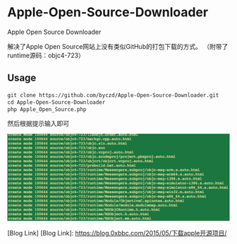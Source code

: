 # Apple-Open-Source-Downloader
Apple Open Source Downloader

解决了Apple Open Source网站上没有类似GitHub的打包下载的方式。
（附带了runtime源码：objc4-723）

## Usage
	git clone https://github.com/byczd/Apple-Open-Source-Downloader.git
	cd Apple-Open-Source-Downloader
	php Apple_Open_Source.php
	
然后根据提示输入即可

![预览](https://github.com/byczd/Apple-Open-Source-Downloader/raw/master/Preview.png "Preview")

[Blog Link]
[Blog Link]:
https://blog.0xbbc.com/2015/05/下载apple开源项目/
	
